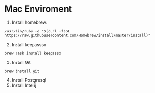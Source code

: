 # Mac Enviroment

1. Install homebrew:
  ```
  /usr/bin/ruby -e "$(curl -fsSL https://raw.githubusercontent.com/Homebrew/install/master/install)"
  ```
2. Install keepasssx
  ```
  brew cask install keepassx
  ```
3. Install Git
  ```
  brew install git
  ```
4. Install Postgresql
5. Install Intellij


